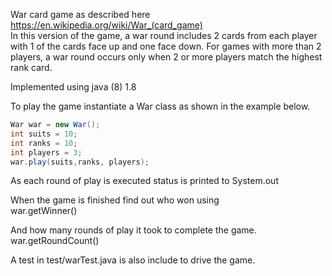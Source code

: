 War card game as described here https://en.wikipedia.org/wiki/War_(card_game)  
In this version of the game, a war round includes 2 cards from each player with 1 of the cards face up and one face down.
For games with more than 2 players, a war round occurs only when 2 or more players match the highest rank card.

Implemented using java (8) 1.8

To play the game instantiate a War class as shown in the example below.

```java
War war = new War();
int suits = 10;
int ranks = 10;
int players = 3;
war.play(suits,ranks, players);
```

As each round of play is executed status is printed to System.out

When the game is finished find out who won using   
war.getWinner()

And how many rounds of play it took to complete the game.  
war.getRoundCount()


A test in test/warTest.java is also include to drive the game.

